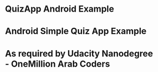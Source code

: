 # QuizApp Android Example
# Android Simple Quiz App Example 
# As required by Udacity Nanodegree - OneMillion Arab Coders
